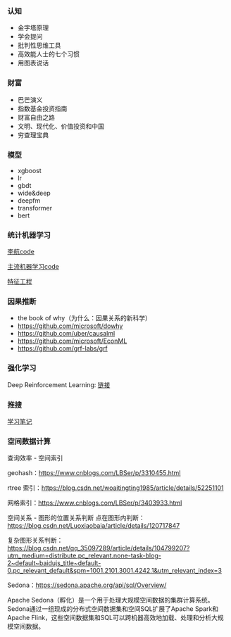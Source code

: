 ### 认知
- 金字塔原理
- 学会提问
- 批判性思维工具
- 高效能人士的七个习惯
- 用图表说话

### 财富
- 巴芒演义
- 指数基金投资指南
- 财富自由之路
- 文明、现代化、价值投资和中国
- 穷查理宝典

### 模型
- xgboost
- lr
- gbdt
- wide&deep
- deepfm
- transformer
- bert

### 统计机器学习

[李航code](https://github.com/fengdu78/lihang-code)

[主流机器学习code](https://github.com/zhulei227/ML_Notes)

[特征工程](https://www.zhihu.com/question/29316149)

### 因果推断
- the book of why（为什么：因果关系的新科学）
- https://github.com/microsoft/dowhy
- https://github.com/uber/causalml
- https://github.com/microsoft/EconML
- https://github.com/grf-labs/grf

### 强化学习
Deep Reinforcement Learning: [链接](https://deepreinforcementlearningbook.org/)

### 推搜
[学习笔记](https://zhuanlan.zhihu.com/wangzhenotes)

### 空间数据计算
查询效率 - 空间索引


geohash：https://www.cnblogs.com/LBSer/p/3310455.html

rtree 索引：https://blog.csdn.net/woaitingting1985/article/details/52251101

网格索引：https://www.cnblogs.com/LBSer/p/3403933.html

空间关系 - 图形的位置关系判断
点在图形内判断：https://blog.csdn.net/Luoxiaobaia/article/details/120717847

复杂图形关系判断：https://blog.csdn.net/qq_35097289/article/details/104799207?utm_medium=distribute.pc_relevant.none-task-blog-2~default~baidujs_title~default-0.pc_relevant_default&spm=1001.2101.3001.4242.1&utm_relevant_index=3

Sedona：https://sedona.apache.org/api/sql/Overview/

Apache Sedona（孵化）是一个用于处理大规模空间数据的集群计算系统。Sedona通过一组现成的分布式空间数据集和空间SQL扩展了Apache Spark和Apache Flink，这些空间数据集和SQL可以跨机器高效地加载、处理和分析大规模空间数据。